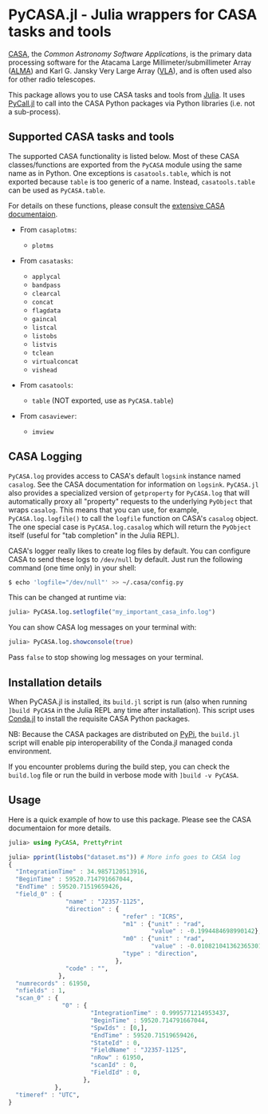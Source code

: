 # PyCASA.jl - Julia wrappers for CASA tasks and tools

[CASA](https://casa.nrao.edu/), the *Common Astronomy Software Applications*,
is the primary data processing software for the Atacama Large
Millimeter/submillimeter Array
([ALMA](https://public.nrao.edu/telescopes/alma/)) and Karl G. Jansky Very
Large Array ([VLA](https://public.nrao.edu/venue/the-very-large-array/)), and
is often used also for other radio telescopes.

This package allows you to use CASA tasks and tools from
[Julia](https://julialang.org/).  It uses
[PyCall.jl](https://github.com/JuliaPy/PyCall.jl) to call into the CASA Python
packages via Python libraries (i.e. not a sub-process).

## Supported CASA tasks and tools

The supported CASA functionality is listed below.  Most of these CASA
classes/functions are exported from the `PyCASA` module using the same name as
in Python.  One exceptions is `casatools.table`, which is not exported because
`table` is too generic of a name.  Instead, `casatools.table` can be used as
`PyCASA.table`.

For details on these functions, please consult the [extensive CASA
documentaion](https://casadocs.readthedocs.io/en/stable/).

- From `casaplotms`:
  - `plotms`

- From `casatasks`:
  - `applycal`
  - `bandpass`
  - `clearcal`
  - `concat`
  - `flagdata`
  - `gaincal`
  - `listcal`
  - `listobs`
  - `listvis`
  - `tclean`
  - `virtualconcat`
  - `vishead`

- From `casatools`:
  - `table` (NOT exported, use as `PyCASA.table`)

- From `casaviewer`:
  - `imview`

## CASA Logging

`PyCASA.log` provides access to CASA's default `logsink` instance named
`casalog`.  See the CASA documentation for information on `logsink`.
`PyCASA.jl` also provides a specialized version of `getproperty` for
`PyCASA.log` that will automatically proxy all "property" requests to the
underlying `PyObject` that wraps `casalog`.  This means that you can use, for
example, `PyCASA.log.logfile()` to call the `logfile` function on CASA's
`casalog` object.  The one special case is `PyCASA.log.casalog` which will
return the `PyObject` itself (useful for "tab completion" in the Julia REPL).

CASA's logger really likes to create log files by default.  You can configure
CASA to send these logs to `/dev/null` by default.  Just run the following
command (one time only) in your shell:

```bash
$ echo 'logfile="/dev/null"' >> ~/.casa/config.py
```

This can be changed at runtime via:

```julia
julia> PyCASA.log.setlogfile("my_important_casa_info.log")
```

You can show CASA log messages on your terminal with:

```julia
julia> PyCASA.log.showconsole(true)
```

Pass `false` to stop showing log messages on your terminal.

## Installation details

When PyCASA.jl is installed, its `build.jl` script is run (also when running
`]build PyCASA` in the Julia REPL any time after installation).  This script
uses [Conda.jl](https://github.com/JuliaPy/Conda.jl) to install the requisite
CASA Python packages.

NB: Because the CASA packages are distributed on [PyPi](https://pypi.org), the
`build.jl` script will enable pip interoperability of the Conda.jl managed
conda environment.

If you encounter problems during the build step, you can check the `build.log`
file or run the build in verbose mode with `]build -v PyCASA`.

## Usage

Here is a quick example of how to use this package.  Please see the CASA
documentaion for more details.

```julia
julia> using PyCASA, PrettyPrint

julia> pprint(listobs("dataset.ms")) # More info goes to CASA log
{
  "IntegrationTime" : 34.9857120513916,
  "BeginTime" : 59520.714791667044,
  "EndTime" : 59520.71519659426,
  "field_0" : {
                "name" : "J2357-1125",
                "direction" : {
                                "refer" : "ICRS",
                                "m1" : {"unit" : "rad",
                                        "value" : -0.1994484698990142},
                                "m0" : {"unit" : "rad",
                                        "value" : -0.010821041362365301},
                                "type" : "direction",
                              },
                "code" : "",
              },
  "numrecords" : 61950,
  "nfields" : 1,
  "scan_0" : {
               "0" : {
                       "IntegrationTime" : 0.9995771214953437,
                       "BeginTime" : 59520.714791667044,
                       "SpwIds" : [0,],
                       "EndTime" : 59520.71519659426,
                       "StateId" : 0,
                       "FieldName" : "J2357-1125",
                       "nRow" : 61950,
                       "scanId" : 0,
                       "FieldId" : 0,
                     },
             },
  "timeref" : "UTC",
}
```
